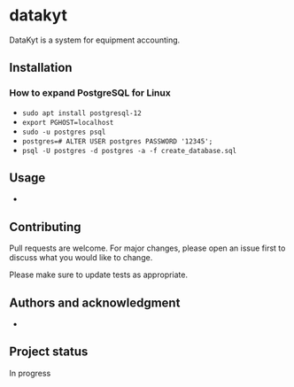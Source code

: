 # datakyt

DataKyt is a system for equipment accounting.

## Installation

### How to expand PostgreSQL for Linux

- `sudo apt install postgresql-12`
- `export PGHOST=localhost`
- `sudo -u postgres psql`
- `postgres=# ALTER USER postgres PASSWORD '12345';`
- `psql -U postgres -d postgres -a -f create_database.sql`

## Usage

-

## Contributing

Pull requests are welcome. For major changes, please open an issue first to discuss what you would like to change.

Please make sure to update tests as appropriate.

## Authors and acknowledgment

-

## Project status

In progress
